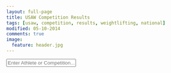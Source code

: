 ```yaml
---
layout: full-page
title: USAW Competition Results
tags: [usaw, competition, results, weightlifting, national]
modified: 05-10-2014
comments: true
image:
  feature: header.jpg
---
```


<html>
  <form name="searchField" onsubmit="return dbquery();">
	<input type="text" name="searchField" id="searchField" placeholder="Enter Athlete or Competition..." onKeyUp="dbquery();">
  </form>
  <br />
  <div id="status"></div>
  <br />
  <div id="tableHere"></div>
  <br />
</html>

<script>

var httpObject = null;
var getBaseUrl = 'http://cs-people.bu.edu/sajarvis/usaw-results/';

// Get the HTTP Object.
function getHTTPObject(){
	if (window.XMLHttpRequest){
		//Make sure the object is currently null.
	    return new XMLHttpRequest();
	}
	else if (window.ActiveXObject) {
		return new ActiveXObject("Microsoft.XMLHTTP");
	}
	else {
	    alert("Your browser does not support AJAX.");
	    return null;
	}
}

// Reset the page's text to an overview message.'
function resetText(){
    document.getElementById('status').innerHTML = "";
    document.getElementById('tableHere').innerHTML =
        '<h3>What\'s this?</h3>' +
        '<p>Search above to look through a relatively complete database of US national events ' +
        'since the beginning of time (or at least since the modern weight classes were in effect) ' +
        'If you have a fix or addition to the results, <a href="mailto:steve.a.jarvis@gmail.com">email me</a> ' +
        'or file an issue on <a href="https://github.com/stevejarvis/usa-weightlifting-results">Github</a>.' +
        '<br><br>\'*\' denotes record attempt, \'x\' denotes missed attempt.' +
        '<br><br>Last updated <time datetime="{{ page.modified | date: "%Y-%m-%d" }}">{{ page.modified | date: "%B %d, %Y" }}</time>.' +
        '<br><br>Huge thanks to <a href="http://www.lifttilyadie.com/w8lift.htm">OWOW and Butch Curry</a> ' +
        'for organizing most of the results.</p>';
}

// Make the results table in the table div. If we have a faster typist than
// internet, it's possible the response will get back late, when the field
// has been deleted. If that's the case, still want to reset text, not display
// results.
function setTable(){
    if( document.getElementById('searchField').value != "") {
	    if(httpObject.readyState == 4){
            document.getElementById('tableHere').innerHTML = httpObject.responseText +
                '<br>\'*\' denotes record attempt<br>\'x\' denotes missed attempt';
		    httpObject = null;
        }
    }
    else {
        resetText();
    }
}

// Show what the heck we're doing. Set status field text. Holds both "searching"
// text and list of options.
function setOptions(){
    if( document.getElementById('searchField').value != "") {
	    if(httpObject.readyState == 4){
            document.getElementById('status').innerHTML = httpObject.responseText;
        }
    }
    else {
        resetText();
    }
}

// Query based on the search box.
function dbquery(){
	// Clear the comps and table when they start typing. Say we're lookin..
    if( document.getElementById('searchField').value != "") {
	    document.getElementById('status').innerHTML = "Searching...";
	    httpObject = getHTTPObject();
        if (httpObject != null) {
    	    httpObject.open("GET",
                            getBaseUrl.concat("query.php/?key="+document.getElementById('searchField').value),
                            true);
		    httpObject.send(null);
            httpObject.onreadystatechange = setOptions;
        }
    }
    else {
        resetText();
    }

	return false;
}

// Request the table from the search box
function getTableFromSearch(comp, year, div){
    if( document.getElementById('searchField').value != "") {
	    document.getElementById('tableHere').innerHTML = "Loading Table...";
	    httpObject = getHTTPObject();
	    if (httpObject != null) {
	        httpObject.open("GET",
                            getBaseUrl.concat("maketable.php/?comp="+comp+"&year="+year),
                            true);
	        httpObject.send(null);
	        httpObject.onreadystatechange = setTable;
            document.getElementById('tableHere').scrollIntoView(true);
	    }
    }
    else {
        resetText();
    }

    return false;
}

// Start with set text
window.onload = function() {
    resetText();
};

</script>
